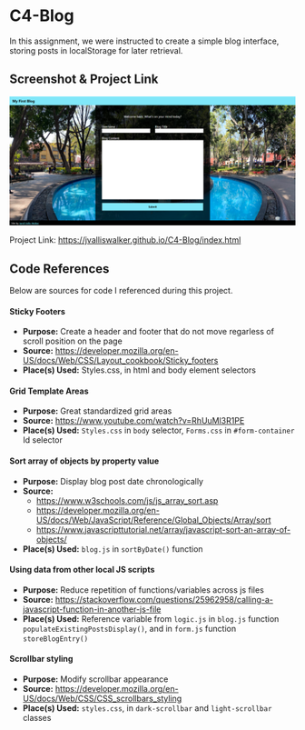 # C4-Blog
In this assignment, we were instructed to create a simple blog interface, storing posts in localStorage for later retrieval.


## Screenshot & Project Link

![Assignment Screenshot](./assets/images/assignment_screenshot.png "Assignment Screenshot")

Project Link: https://jvalliswalker.github.io/C4-Blog/index.html

## Code References
Below are sources for code I referenced during this project.

#### Sticky Footers
* **Purpose:** Create a header and footer that do not move regarless of scroll position on the page
* **Source:** https://developer.mozilla.org/en-US/docs/Web/CSS/Layout_cookbook/Sticky_footers
* **Place(s) Used:** Styles.css, in html and body element selectors

#### Grid Template Areas
* **Purpose:** Great standardized grid areas 
* **Source:** https://www.youtube.com/watch?v=RhUuMl3R1PE
* **Place(s) Used:** `Styles.css` in `body` selector, `Forms.css` in `#form-container` Id selector

#### Sort array of objects by property value
* **Purpose:** Display blog post date chronologically
* **Source:** 
    * https://www.w3schools.com/js/js_array_sort.asp
    * https://developer.mozilla.org/en-US/docs/Web/JavaScript/Reference/Global_Objects/Array/sort
    * https://www.javascripttutorial.net/array/javascript-sort-an-array-of-objects/
* **Place(s) Used:** `blog.js` in `sortByDate()` function

#### Using data from other local JS scripts
* **Purpose:** Reduce repetition of functions/variables across js files
* **Source:** https://stackoverflow.com/questions/25962958/calling-a-javascript-function-in-another-js-file
* **Place(s) Used:** Reference variable from `logic.js` in `blog.js` function `populateExistingPostsDisplay()`, and in `form.js` function `storeBlogEntry()`

#### Scrollbar styling
* **Purpose:** Modify scrollbar appearance
* **Source:** https://developer.mozilla.org/en-US/docs/Web/CSS/CSS_scrollbars_styling
* **Place(s) Used:** `styles.css`, in `dark-scrollbar` and `light-scrollbar` classes
